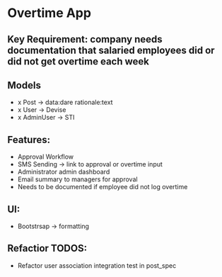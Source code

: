 # Overtime App

## Key Requirement: company needs documentation that salaried employees did or did not get overtime each week

## Models
- x Post -> data:dare rationale:text
- x User -> Devise
- x AdminUser -> STI

## Features:
- Approval Workflow
- SMS Sending -> link to approval or overtime input
- Administrator admin dashboard
- Email summary to managers for approval
- Needs to be documented if employee did not log overtime

## UI:
- Bootstrsap -> formatting

## Refactior TODOS:
- Refactor user association integration test in post_spec